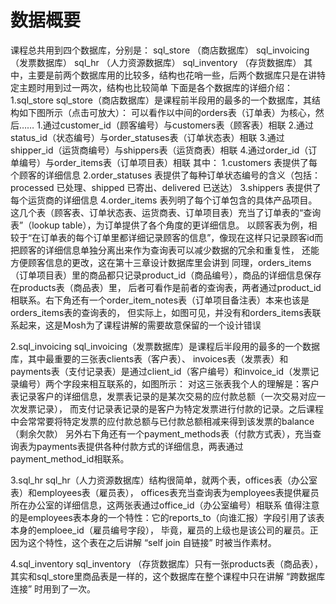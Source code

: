 # 数据概要

课程总共用到四个数据库，分别是：
sql_store （商店数据库）
sql_invoicing （发票数据库）
sql_hr （人力资源数据库）
sql_inventory （存货数据库）
其中，主要是前两个数据库用的比较多，结构也花哨一些，后两个数据库只是在讲特定主题时用到过一两次，结构也比较简单
下面是各个数据库的详细介绍：
1.sql_store
sql_store（商店数据库）是课程前半段用的最多的一个数据库，其结构如下图所示（点击可放大）：
可以看作以中间的orders表（订单表）为核心，然后……
1.通过customer_id（顾客编号）与customers表（顾客表）相联
2.通过status_id（状态编号）与order_statuses表（订单状态表）相联
3.通过shipper_id（运货商编号）与shippers表（运货商表）相联
4.通过order_id（订单编号）与order_items表（订单项目表）相联
其中：
1.customers 表提供了每个顾客的详细信息
2.order_statuses 表提供了每种订单状态编号的含义（包括：processed 已处理、shipped 已寄出、delivered 已送达）
3.shippers 表提供了每个运货商的详细信息
4.order_items 表列明了每个订单包含的具体产品项目。
这几个表（顾客表、订单状态表、运货商表、订单项目表）充当了订单表的“查询表”（lookup table），为订单提供了各个角度的更详细信息。
以顾客表为例，相较于“在订单表的每个订单里都详细记录顾客的信息”，像现在这样只记录顾客id而把顾客的详细信息单独分离出来作为查询表可以减少数据的冗余和重复性，
还能方便顾客信息的更改，这在第十三章设计数据库里会讲到
同理，orders_items（订单项目表）里的商品都只记录product_id（商品编号），商品的详细信息保存在products表（商品表）里，
后者可看作是前者的查询表，两者通过product_id相联系。右下角还有一个order_item_notes表（订单项目备注表）本来也该是orders_items表的查询表的，
但实际上，如图可见，并没有和orders_items表联系起来，这是Mosh为了课程讲解的需要故意保留的一个设计错误

2.sql_invoicing
sql_invoicing（发票数据库）是课程后半段用的最多的一个数据库，其中最重要的三张表clients表（客户表）、
invoices表（发票表）和payments表（支付记录表）是通过client_id（客户编号）和invoice_id（发票记录编号）两个字段来相互联系的，如图所示：
对这三张表我个人的理解是：客户表记录客户的详细信息，发票表记录的是某次交易的应付款总额（一次交易对应一次发票记录），
而支付记录表记录的是客户为特定发票进行付款的记录。之后课程中会常常要将特定发票的应付款总额与已付款总额相减来得到该发票的balance（剩余欠款）
另外右下角还有一个payment_methods表（付款方式表），充当查询表为payments表提供各种付款方式的详细信息，两表通过payment_method_id相联系。

3.sql_hr
sql_hr（人力资源数据库）结构很简单，就两个表，offices表（办公室表）和employees表（雇员表），
offices表充当查询表为employees表提供雇员所在办公室的详细信息，这两张表通过office_id（办公室编号）相联系
值得注意的是employees表本身的一个特性：它的reports_to（向谁汇报）字段引用了该表本身的emploee_id（雇员编号字段），
毕竟，雇员的上级也是该公司的雇员。正因为这个特性，这个表在之后讲解 “self join 自链接” 时被当作素材。

4.sql_inventory
sql_inventory （存货数据库）只有一张products表（商品表），其实和sql_store里商品表是一样的，这个数据库在整个课程中只在讲解 “跨数据库连接” 时用到了一次。

